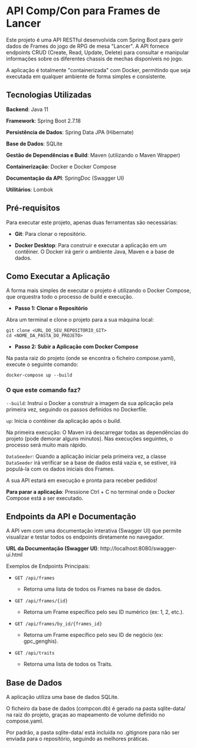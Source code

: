 # API Comp/Con para Frames de Lancer
Este projeto é uma API RESTful desenvolvida com Spring Boot para gerir dados de Frames do jogo de RPG de mesa "Lancer". A API fornece endpoints CRUD (Create, Read, Update, Delete) para consultar e manipular informações sobre os diferentes chassis de mechas disponíveis no jogo.

A aplicação é totalmente "containerizada" com Docker, permitindo que seja executada em qualquer ambiente de forma simples e consistente.

## **Tecnologias Utilizadas**
**Backend**: Java 11

**Framework**: Spring Boot 2.7.18

**Persistência de Dados**: Spring Data JPA (Hibernate)

**Base de Dados**: SQLite

**Gestão de Dependências e Build**: Maven (utilizando o Maven Wrapper)

**Containerização**: Docker e Docker Compose

**Documentação da API**: SpringDoc (Swagger UI)

**Utilitários**: Lombok

## **Pré-requisitos**
Para executar este projeto, apenas duas ferramentas são necessárias:

- **Git**: Para clonar o repositório.

- **Docker Desktop**: Para construir e executar a aplicação em um contêiner. O Docker irá gerir o ambiente Java, Maven e a base de dados.

## **Como Executar a Aplicação**
A forma mais simples de executar o projeto é utilizando o Docker Compose, que orquestra todo o processo de build e execução.

- **Passo 1: Clonar o Repositório**

Abra um terminal e clone o projeto para a sua máquina local:

```
git clone <URL_DO_SEU_REPOSITÓRIO_GIT>
cd <NOME_DA_PASTA_DO_PROJETO>
```

- **Passo 2: Subir a Aplicação com Docker Compose**

Na pasta raiz do projeto (onde se encontra o ficheiro compose.yaml), execute o seguinte comando:
```
docker-compose up --build
```

### O que este comando faz?

```--build```: Instrui o Docker a construir a imagem da sua aplicação pela primeira vez, seguindo os passos definidos no Dockerfile.

```up```: Inicia o contêiner da aplicação após o build.

Na primeira execução: O Maven irá descarregar todas as dependências do projeto (pode demorar alguns minutos). Nas execuções seguintes, o processo será muito mais rápido.

```DataSeeder```: Quando a aplicação iniciar pela primeira vez, a classe ```DataSeeder``` irá verificar se a base de dados está vazia e, se estiver, irá populá-la com os dados iniciais dos Frames.

A sua API estará em execução e pronta para receber pedidos!

**Para parar a aplicação**: Pressione Ctrl + C no terminal onde o Docker Compose está a ser executado.

## **Endpoints da API e Documentação**
A API vem com uma documentação interativa (Swagger UI) que permite visualizar e testar todos os endpoints diretamente no navegador.

**URL da Documentação (Swagger UI)**:
http://localhost:8080/swagger-ui.html

Exemplos de Endpoints Principais:
- ```GET /api/frames```

  - Retorna uma lista de todos os Frames na base de dados.

- ```GET /api/frames/{id}```

  - Retorna um Frame específico pelo seu ID numérico (ex: 1, 2, etc.).

- ```GET /api/frames/by_id/{frames_id}```

  - Retorna um Frame específico pelo seu ID de negócio (ex: gpc_genghis).

- ```GET /api/traits```

  - Retorna uma lista de todos os Traits.

## Base de Dados
A aplicação utiliza uma base de dados SQLite.

O ficheiro da base de dados (compcon.db) é gerado na pasta sqlite-data/ na raiz do projeto, graças ao mapeamento de volume definido no compose.yaml.

Por padrão, a pasta sqlite-data/ está incluída no .gitignore para não ser enviada para o repositório, seguindo as melhores práticas.
